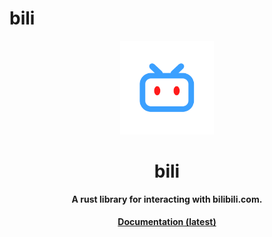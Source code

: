 # bili

<div align="center">
  <img src="./bili.png" width="150" />

  <h1>bili</h1>

  <p>
    <strong>A rust library for interacting with bilibili.com.</strong>
  </p>

  <h4>
    <a href="https://redcircleproject.github.io/bili/bili/index.html">Documentation (latest)</a>
  </h4>
</div>
